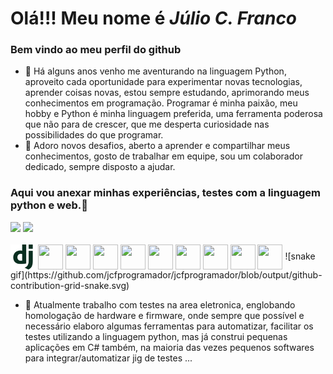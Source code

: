 # Olá!!! Meu nome é *Júlio C. Franco*
### Bem vindo ao meu perfil do github
- 🌱 Há alguns anos venho me aventurando na linguagem Python, aproveito cada oportunidade para experimentar novas tecnologias, aprender coisas novas, estou sempre estudando, aprimorando meus conhecimentos em programação. Programar é minha paixão, meu hobby e Python é minha linguagem preferida, uma ferramenta poderosa que não para de crescer, que me desperta curiosidade nas possibilidades do que programar. 
- 👯 Adoro novos desafios, aberto a aprender e compartilhar meus conhecimentos, gosto de trabalhar em equipe, sou um colaborador dedicado, sempre disposto a ajudar.

### Aqui vou anexar minhas experiências, testes com a linguagem python e web.🥳

<div>
  <img height="180em" src="https://github-readme-stats.vercel.app/api?username=jcfprogramador&theme=tokyonight&show_icons=true&include_all_commits=tru&count_private=true">
  <img height="180em" src="https://github-readme-stats.vercel.app/api/top-langs/?username=jcfprogramador&layout=compact&langs_count=16&theme=aura">
</div>

<div style="display: inline_block"><br> 
  <img align="center" height="40" width="40" src="https://raw.githubusercontent.com/devicons/devicon/master/icons/django/django-plain.svg">
  <img align="center" height="40" width="40" src="https://cdn.jsdelivr.net/gh/devicons/devicon/icons/flask/flask-original-wordmark.svg">
  <img align="center" height="40" width="40" src="https://cdn.jsdelivr.net/gh/devicons/devicon/icons/mysql/mysql-original-wordmark.svg">
  <img align="center" height="40" width="40" src="https://cdn.jsdelivr.net/gh/devicons/devicon/icons/pandas/pandas-original-wordmark.svg">
  <img align="center" height="40" width="40" src="https://cdn.jsdelivr.net/gh/devicons/devicon/icons/postgresql/postgresql-plain-wordmark.svg">
  <img align="center" height="40" width="40" src="https://cdn.jsdelivr.net/gh/devicons/devicon/icons/python/python-original.svg">
  <img align="center" height="40" width="40" src="https://cdn.jsdelivr.net/gh/devicons/devicon/icons/qt/qt-original.svg">          
  <img align="center" height="40" width="40" src="https://cdn.jsdelivr.net/gh/devicons/devicon/icons/vscode/vscode-original.svg">
  <img align="center" height="40" width="40" src="https://cdn.jsdelivr.net/gh/devicons/devicon/icons/pytest/pytest-plain-wordmark.svg">
  <img align="center" height="40" width="40" src="https://cdn.jsdelivr.net/gh/devicons/devicon/icons/markdown/markdown-original.svg">
  ![snake gif](https://github.com/jcfprogramador/jcfprogramador/blob/output/github-contribution-grid-snake.svg)                  
</div>

      

- 🔭 Atualmente trabalho com testes na area eletronica, englobando homologação de hardware e firmware, onde sempre que possível e necessário elaboro algumas ferramentas para automatizar, facilitar os testes utilizando a linguagem python, mas já construi pequenas aplicações em C# também, na maioria das vezes pequenos softwares para integrar/automatizar jig de testes ...

